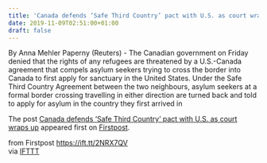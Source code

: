 ```yaml
---
title: 'Canada defends ‘Safe Third Country’ pact with U.S. as court wraps up'
date: 2019-11-09T02:51:00+01:00
draft: false
---
```


By Anna Mehler Paperny (Reuters) - The Canadian government on Friday denied that the rights of any refugees are threatened by a U.S.-Canada agreement that compels asylum seekers trying to cross the border into Canada to first apply for sanctuary in the United States. Under the Safe Third Country Agreement between the two neighbours, asylum seekers at a formal border crossing travelling in either direction are turned back and told to apply for asylum in the country they first arrived in

The post [Canada defends ‘Safe Third Country’ pact with U.S. as court wraps up](http://www.firstpost.com/world/canada-defends-safe-third-country-pact-with-u-s-as-court-wraps-up-7625281.html) appeared first on [Firstpost](http://www.firstpost.com).

  
  
from Firstpost https://ift.tt/2NRX7QV  
via [IFTTT](https://ifttt.com/?ref=da&site=blogger)